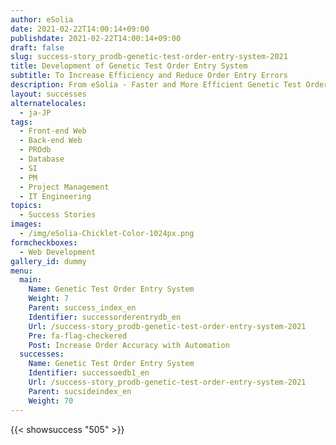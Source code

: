 ```yaml
---
author: eSolia
date: 2021-02-22T14:00:14+09:00
publishdate: 2021-02-22T14:00:14+09:00
draft: false
slug: success-story_prodb-genetic-test-order-entry-system-2021
title: Development of Genetic Test Order Entry System
subtitle: To Increase Efficiency and Reduce Order Entry Errors
description: From eSolia - Faster and More Efficient Genetic Test Order Entry
layout: successes
alternatelocales:
  - ja-JP
tags:
  - Front-end Web
  - Back-end Web
  - PROdb
  - Database
  - SI
  - PM
  - Project Management
  - IT Engineering
topics:
  - Success Stories
images:  
  - /img/eSolia-Chicklet-Color-1024px.png
formcheckboxes:
  - Web Development
gallery_id: dummy
menu:
  main:
    Name: Genetic Test Order Entry System
    Weight: 7
    Parent: success_index_en
    Identifier: successorderentrydb_en
    Url: /success-story_prodb-genetic-test-order-entry-system-2021
    Pre: fa-flag-checkered
    Post: Increase Order Accuracy with Automation
  successes:
    Name: Genetic Test Order Entry System
    Identifier: successoedb1_en
    Url: /success-story_prodb-genetic-test-order-entry-system-2021
    Parent: sucsideindex_en
    Weight: 70
---
```


{{< showsuccess "505" >}}

